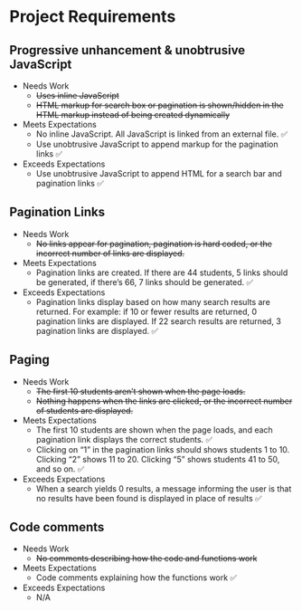 # Project Requirements
## Progressive unhancement & unobtrusive JavaScript
* Needs Work
  * ~~Uses inline JavaScript~~
  * ~~HTML markup for search box or pagination is shown/hidden in the HTML markup instead of being created dynamically~~
* Meets Expectations
  * No inline JavaScript. All JavaScript is linked from an external file. :white_check_mark:
  * Use unobtrusive JavaScript to append markup for the pagination links :white_check_mark:
* Exceeds Expectations
  * Use unobtrusive JavaScript to append HTML for a search bar and pagination links :white_check_mark:
## Pagination Links
* Needs Work
  * ~~No links appear for pagination, pagination is hard coded, or the incorrect number of links are displayed.~~
* Meets Expectations
  * Pagination links are created. If there are 44 students, 5 links should be generated, if there’s 66, 7 links should be generated. :white_check_mark:
* Exceeds Expectations
  * Pagination links display based on how many search results are returned. For example: if 10 or fewer results are returned, 0 pagination links are displayed. If 22 search results are returned, 3 pagination links are displayed. :white_check_mark:
## Paging
* Needs Work
  * ~~The first 10 students aren’t shown when the page loads.~~
  * ~~Nothing happens when the links are clicked, or the incorrect number of students are displayed.~~
* Meets Expectations
  * The first 10 students are shown when the page loads, and each pagination link displays the correct students. :white_check_mark:
  * Clicking on “1” in the pagination links should shows students 1 to 10. Clicking “2” shows 11 to 20. Clicking “5” shows students 41 to 50, and so on. :white_check_mark:
* Exceeds Expectations
  * When a search yields 0 results, a message informing the user is that no results have been found is displayed in place of results :white_check_mark:
## Code comments
* Needs Work
  * ~~No comments describing how the code and functions work~~
* Meets Expectations
  * Code comments explaining how the functions work :white_check_mark:
* Exceeds Expectations
  * N/A
